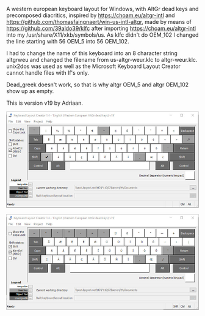 A western european keyboard layout for Windows, with AltGr dead keys and precomposed diacritics, inspired by https://choam.eu/altgr-intl and https://github.com/thomasfaingnaert/win-us-intl-altgr, made by means of https://github.com/39aldo39/klfc after importing https://choam.eu/altgr-intl into my /usr/share/X11/xkb/symbols/us.  As klfc didn't do OEM_102 I changed the line starting with 56 OEM_5 into 56 OEM_102.

I had to change the name of this keyboard into an 8 character string altgrweu and changed the filename from us-altgr-weur.klc to altgr-weur.klc.  unix2dos was used as well as the Microsoft Keyboard Layout Creator cannot handle files with lf's only.

Dead_greek doesn't work, so that is why altgr OEM_5 and altgr OEM_102 show up as empty.

This is version v19 by Adriaan.

![AltGrg](AltGr.jpg)

![Shift+AltGr](ShiftAltGr.jpg)
